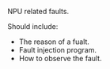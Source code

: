 NPU related faults.

Should include:

+ The reason of a fualt.
+ Fault injection program.
+ How to observe the fault.